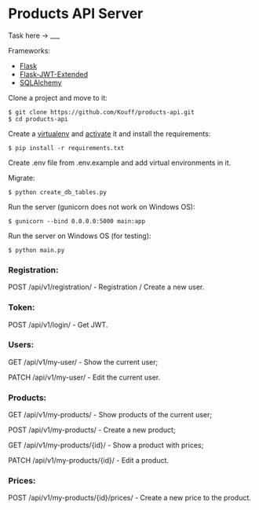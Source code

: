 # Products API Server

Task here -> ___

Frameworks:

* [Flask](https://flask.palletsprojects.com/)
* [Flask-JWT-Extended](https://flask-jwt-extended.readthedocs.io/)
* [SQLAlchemy](https://www.sqlalchemy.org/)

Clone a project and move to it:

    $ git clone https://github.com/Kouff/products-api.git
    $ cd products-api

Create a [virtualenv](https://virtualenv.pypa.io/en/latest/installation.html#via-pip)
and [activate](https://virtualenv.pypa.io/en/latest/user_guide.html#activators) it and install the requirements:

    $ pip install -r requirements.txt

Create .env file from .env.example and add virtual environments in it. 

Migrate:

    $ python create_db_tables.py

Run the server (gunicorn does not work on Windows OS):

    $ gunicorn --bind 0.0.0.0:5000 main:app

Run the server on Windows OS (for testing):

    $ python main.py

### Registration:
POST /api/v1/registration/ - Registration / Create a new user.

### Token:
POST /api/v1/login/ - Get JWT.

### Users:
GET /api/v1/my-user/ - Show the current user;

PATCH /api/v1/my-user/ - Edit the current user.

### Products:
GET /api/v1/my-products/ - Show products of the current user;

POST /api/v1/my-products/ - Create a new product;

GET /api/v1/my-products/{id}/ - Show a product with prices;

PATCH /api/v1/my-products/{id}/ - Edit a product.

### Prices:
POST /api/v1/my-products/{id}/prices/ - Create a new price to the product.

